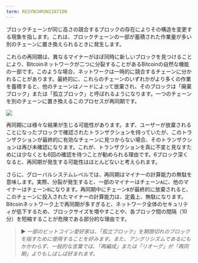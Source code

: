 ```yaml
---
term: RESYNCHRONIZATION
---
```


ブロックチェーンが同じ高さの競合するブロックの存在によりその構造を変更する現象を指します。これは、ブロックチェーンの一部が蓄積された作業量が多い別のチェーンに置き換えられるときに発生します。

これらの再同期は、異なるマイナーがほぼ同時に新しいブロックを見つけることにより、Bitcoinネットワークが二つに分裂することがあるBitcoinの自然な機能の一部です。このような場合、ネットワークは一時的に競合するチェーンに分かれることがあります。最終的に、これらのチェーンのいずれかがより多くの作業を蓄積すると、他のチェーンはノードによって放棄され、そのブロックは「廃棄ブロック」または「孤立ブロック」と呼ばれるようになります。一つのチェーンを別のチェーンに置き換えるこのプロセスが再同期です。

![](../../dictionnaire/assets/9.png)

再同期には様々な結果が生じる可能性があります。まず、ユーザーが放棄されることになったブロックで確認されたトランザクションを持っていたが、このトランザクションが最終的に有効なチェーンに見つからない場合、そのトランザクションは再び未確認になります。これが、トランザクションを真に不変と見なすためには少なくとも6回の確認を待つことが勧められる理由です。6ブロック深くなると、再同期が発生する可能性はほとんどないと考えられます。

さらに、グローバルシステムレベルでは、再同期はマイナーの計算能力の無駄を意味します。実際、分裂が発生すると、一部のマイナーはチェーン`A`に、他のマイナーはチェーン`B`になります。再同期中にチェーン`B`が最終的に放棄されると、このチェーンに投入されたマイナーの計算能力は、定義上、無駄になります。Bitcoinネットワーク上で再同期が多すぎると、ネットワーク全体のセキュリティが低下するため、ブロックサイズを増やすことや、各ブロック間の間隔（10分）を短縮することが危険である部分的な理由です。

> ► *一部のビットコイン愛好家は、「孤立ブロック」を期限切れのブロックを指すために使用することを好みます。また、アングリシズムであるにもかかわらず、一般的な言葉では、「再編成」または「リオーグ」が「再同期」よりもしばしば好まれます。*